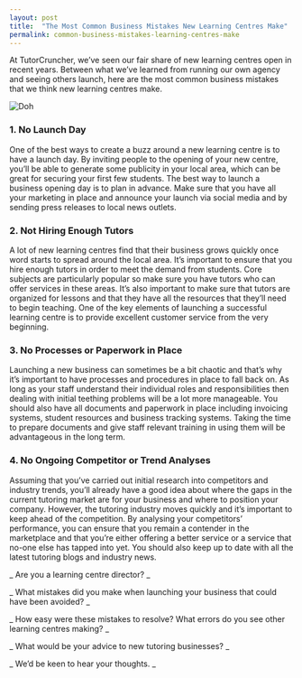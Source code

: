 ```yaml
---
layout: post
title:  "The Most Common Business Mistakes New Learning Centres Make"
permalink: common-business-mistakes-learning-centres-make
---
```

At TutorCruncher, we’ve seen our fair share of new learning centres open in
recent years. Between what we’ve learned from running our own agency and
seeing others launch, here are the most common business mistakes that we think
new learning centres make.

![Doh](http://www.tutorcruncher.com/wp-content/uploads/2015/02/Doh.jpg)



### 1\. No Launch Day



One of the best ways to create a buzz around a new learning centre is to have
a launch day. By inviting people to the opening of your new centre, you’ll be
able to generate some publicity in your local area, which can be great for
securing your first few students. The best way to launch a business opening
day is to plan in advance. Make sure that you have all your marketing in place
and announce your launch via social media and by sending press releases to
local news outlets.



### 2\. Not Hiring Enough Tutors



A lot of new learning centres find that their business grows quickly once word
starts to spread around the local area. It’s important to ensure that you hire
enough tutors in order to meet the demand from students. Core subjects are
particularly popular so make sure you have tutors who can offer services in
these areas. It’s also important to make sure that tutors are organized for
lessons and that they have all the resources that they’ll need to begin
teaching. One of the key elements of launching a successful learning centre is
to provide excellent customer service from the very beginning.



### 3\. No Processes or Paperwork in Place



Launching a new business can sometimes be a bit chaotic and that’s why it’s
important to have processes and procedures in place to fall back on. As long
as your staff understand their individual roles and responsibilities then
dealing with initial teething problems will be a lot more manageable. You
should also have all documents and paperwork in place including invoicing
systems, student resources and business tracking systems. Taking the time to
prepare documents and give staff relevant training in using them will be
advantageous in the long term.



### 4\. No Ongoing Competitor or Trend Analyses



Assuming that you’ve carried out initial research into competitors and
industry trends, you’ll already have a good idea about where the gaps in the
current tutoring market are for your business and where to position your
company. However, the tutoring industry moves quickly and it’s important to
keep ahead of the competition. By analysing your competitors’ performance, you
can ensure that you remain a contender in the marketplace and that you’re
either offering a better service or a service that no-one else has tapped into
yet. You should also keep up to date with all the latest tutoring blogs and
industry news.

_ Are you a learning centre director? _

_ What mistakes did you make when launching your business that could have been
avoided? _

_ How easy were these mistakes to resolve? What errors do you see other
learning centres making? _

_ What would be your advice to new tutoring businesses? _

_ We’d be keen to hear your thoughts. _
